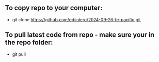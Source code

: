 ## To copy repo to your computer:
- git clone https://github.com/ediiotero/2024-09-26-fe-pacific.git

## To pull latest code from repo - make sure your in the repo folder:
- git pull
